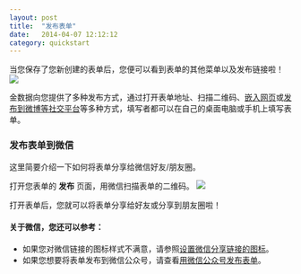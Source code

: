 ```yaml
---
layout: post
title:  "发布表单"
date:   2014-04-07 12:12:12
category: quickstart
---
```


当您保存了您新创建的表单后，您便可以看到表单的其他菜单以及发布链接啦！
	![](http://jinshuju-help-pics.b0.upaiyun.com/images/publish-form-1.png)

金数据向您提供了多种发布方式，通过打开表单地址、扫描二维码、[嵌入网页](embedded-form.html)或[发布到微博等社交平台](social-share.html)等多种方式，填写者都可以在自己的桌面电脑或手机上填写表单。

### 发布表单到微信

这里简要介绍一下如何将表单分享给微信好友/朋友圈。

打开您表单的 **发布** 页面，用微信扫描表单的二维码。
	![](http://jinshuju-help-pics.b0.upaiyun.com/images/publish-form-2.png)

打开表单后，您就可以将表单分享给好友或分享到朋友圈啦！

#### 关于微信，您还可以参考：

* 如果您对微信链接的图标样式不满意，请参照[设置微信分享链接的图标](share-to-wechat.html#wechat-link-icon)。  
* 如果您想要将表单发布到微信公众号，请查看[用微信公众号发布表单](wechat.html)。

